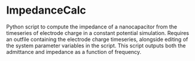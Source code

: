# ImpedanceCalc
Python script to compute the impedance of a nanocapacitor from the timeseries of electrode charge in a constant potential simulation. Requires an outfile containing the electrode charge timeseries, alongside editing of the system parameter variables in the script. This script outputs both the admittance and impedance as a function of frequency. 
